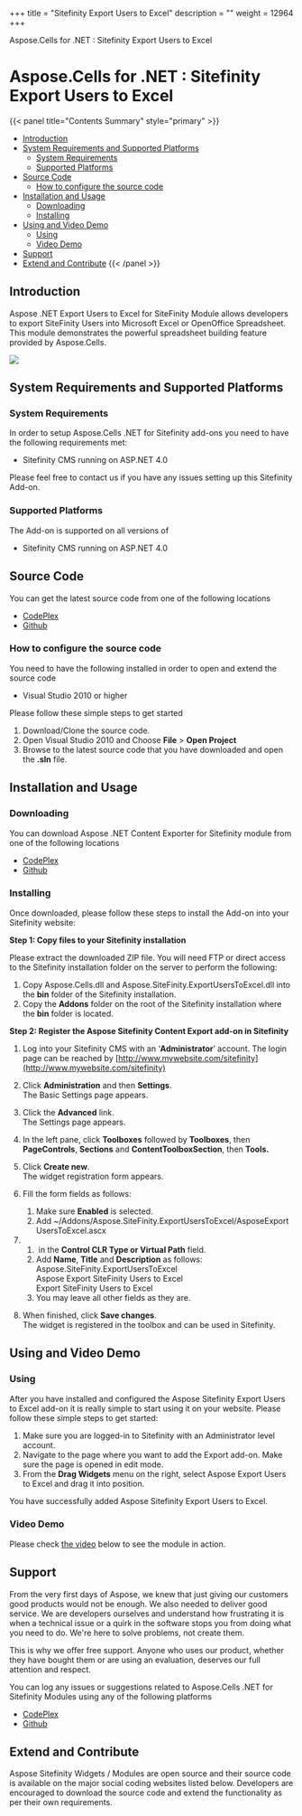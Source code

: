 +++
title = "Sitefinity Export Users to Excel" 
description = "" 
weight = 12964 
+++

Aspose.Cells for .NET : Sitefinity Export Users to Excel  

# Aspose.Cells for .NET : Sitefinity Export Users to Excel


{{< panel title="Contents Summary" style="primary" >}}
*   [Introduction](#SitefinityExportUserstoExcel-Introduction)
*   [System Requirements and Supported Platforms](#SitefinityExportUserstoExcel-SystemRequirementsandSupportedPlatforms)
    *   [System Requirements](#SitefinityExportUserstoExcel-SystemRequirements)
    *   [Supported Platforms](#SitefinityExportUserstoExcel-SupportedPlatforms)
*   [Source Code](#SitefinityExportUserstoExcel-SourceCode)
    *   [How to configure the source code](#SitefinityExportUserstoExcel-Howtoconfigurethesourcecode)
*   [Installation and Usage](#SitefinityExportUserstoExcel-InstallationandUsage)
    *   [Downloading](#SitefinityExportUserstoExcel-Downloading)
    *   [Installing](#SitefinityExportUserstoExcel-Installing)
*   [Using and Video Demo](#SitefinityExportUserstoExcel-UsingandVideoDemo)
    *   [Using](#SitefinityExportUserstoExcel-Using)
    *   [Video Demo](#SitefinityExportUserstoExcel-VideoDemo)
*   [Support](#SitefinityExportUserstoExcel-Support)
*   [Extend and Contribute](#SitefinityExportUserstoExcel-ExtendandContribute)
{{< /panel >}}
## Introduction

Aspose .NET Export Users to Excel for SiteFinity Module allows developers to export SiteFinity Users into Microsoft Excel or OpenOffice Spreadsheet. This module demonstrates the powerful spreadsheet building feature provided by Aspose.Cells.

![](http://www.aspose.com/blogs/wp-content/uploads/2015/11/Screenshot-2015-11-20-13.12.00-1024x309.png)

## System Requirements and Supported Platforms

### System Requirements

In order to setup Aspose.Cells .NET for Sitefinity add-ons you need to have the following requirements met:

*   Sitefinity CMS running on ASP.NET 4.0

Please feel free to contact us if you have any issues setting up this Sitefinity Add-on.

### Supported Platforms

The Add-on is supported on all versions of

*   Sitefinity CMS running on ASP.NET 4.0

## Source Code

You can get the latest source code from one of the following locations

*   [CodePlex](https://asposecellssitefinity.codeplex.com/SourceControl/latest)
*   [Github](https://github.com/aspose-cells/Aspose.Cells-for-.NET/tree/master/Plugins/SiteFinity)

### How to configure the source code

You need to have the following installed in order to open and extend the source code

*   Visual Studio 2010 or higher

Please follow these simple steps to get started

1.  Download/Clone the source code.
2.  Open Visual Studio 2010 and Choose **File** > **Open Project**
3.  Browse to the latest source code that you have downloaded and open the **.sln** file.

## Installation and Usage

### Downloading

You can download Aspose .NET Content Exporter for Sitefinity module from one of the following locations

*   [CodePlex](https://asposecellssitefinity.codeplex.com/releases)
*   [Github](https://github.com/aspose-cells/Aspose.Cells-for-.NET/releases)

### Installing

Once downloaded, please follow these steps to install the Add-on into your Sitefinity website:

**Step 1: Copy files to your Sitefinity installation**

Please extract the downloaded ZIP file. You will need FTP or direct access to the Sitefinity installation folder on the server to perform the following:

1.  Copy Aspose.Cells.dll and Aspose.SiteFinity.ExportUsersToExcel.dll into the **bin** folder of the Sitefinity installation.
2.  Copy the **Addons** folder on the root of the Sitefinity installation where the **bin** folder is located.

**Step 2: Register the Aspose Sitefinity Content Export add-on in Sitefinity**

1.  Log into your Sitefinity CMS with an ‘**Administrator**’ account. The login page can be reached by [http://www.mywebsite.com/sitefinity](http://www.mywebsite.com/sitefinity)
2.  Click **Administration** and then **Settings**.  
    The Basic Settings page appears.
3.  Click the **Advanced** link.  
    The Settings page appears.
4.  In the left pane, click **Toolboxes** followed by **Toolboxes**, then **PageControls**, **Sections** and **ContentToolboxSection**, then **Tools.**
5.  Click **Create new**.  
    The widget registration form appears.
6.  Fill the form fields as follows:
    1.  Make sure **Enabled** is selected.
    2.  Add ~/Addons/Aspose.SiteFinity.ExportUsersToExcel/AsposeExportUsersToExcel.ascx

1.  1.   in the **Control CLR Type or Virtual Path** field.
    2.  Add **Name**, **Title** and **Description** as follows:  
        Aspose.SiteFinity.ExportUsersToExcel  
        Aspose Export SiteFinity Users to Excel  
        Export SiteFinity Users to Excel
    3.  You may leave all other fields as they are.
2.  When finished, click **Save changes**.  
    The widget is registered in the toolbox and can be used in Sitefinity.

## Using and Video Demo

### Using

After you have installed and configured the Aspose Sitefinity Export Users to Excel add-on it is really simple to start using it on your website. Please follow these simple steps to get started:

1.  Make sure you are logged-in to Sitefinity with an Administrator level account.
2.  Navigate to the page where you want to add the Export add-on. Make sure the page is opened in edit mode.
3.  From the **Drag Widgets** menu on the right, select Aspose Export Users to Excel and drag it into position.

  
You have successfully added Aspose Sitefinity Export Users to Excel.

### Video Demo

Please check [the video](https://www.youtube.com/watch?v=O1524u-Pom4) below to see the module in action.

## Support

From the very first days of Aspose, we knew that just giving our customers good products would not be enough. We also needed to deliver good service. We are developers ourselves and understand how frustrating it is when a technical issue or a quirk in the software stops you from doing what you need to do. We're here to solve problems, not create them.

This is why we offer free support. Anyone who uses our product, whether they have bought them or are using an evaluation, deserves our full attention and respect.

You can log any issues or suggestions related to Aspose.Cells .NET for Sitefinity Modules using any of the following platforms

*   [CodePlex](https://asposecellssitefinity.codeplex.com/workitem/list/basic)
*   [Github](https://github.com/aspose-cells/Aspose.Cells-for-.NET/issues)

## Extend and Contribute

Aspose Sitefinity Widgets / Modules are open source and their source code is available on the major social coding websites listed below. Developers are encouraged to download the source code and extend the functionality as per their own requirements.

